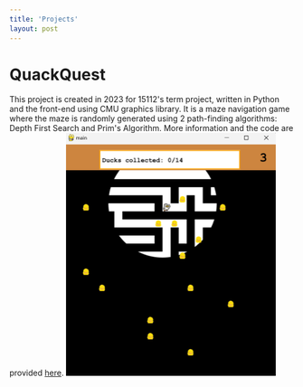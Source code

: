 ```yaml
---
title: 'Projects'
layout: post 
---
```


# QuackQuest
This project is created in 2023 for 15112's term project, written in Python and the front-end using CMU graphics library. It is a maze navigation game where the maze is randomly generated using 2 path-finding algorithms: Depth First Search and Prim's Algorithm. More information and the code are provided [here](https://github.com/yswcyswc/15112TermProject).
<img src="/assets/tpdemo.png" alt="Image description" width="371" height="430">



